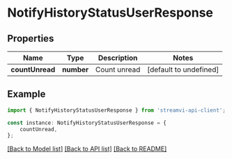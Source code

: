 # NotifyHistoryStatusUserResponse


## Properties

Name | Type | Description | Notes
------------ | ------------- | ------------- | -------------
**countUnread** | **number** | Count unread | [default to undefined]

## Example

```typescript
import { NotifyHistoryStatusUserResponse } from 'streamvi-api-client';

const instance: NotifyHistoryStatusUserResponse = {
    countUnread,
};
```

[[Back to Model list]](../README.md#documentation-for-models) [[Back to API list]](../README.md#documentation-for-api-endpoints) [[Back to README]](../README.md)
